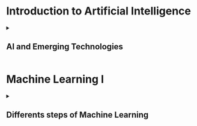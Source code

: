 # Introduction to Artificial Intelligence

<details>
  
<summary><h2>  AI and Emerging Technologies  </h2></summary>

{% include_relative AIEmergingTech.md %}

</details>

# Machine Learning I

<details>
  
<summary><h2>  Differents steps of Machine Learning </h2></summary>

{% include_relative MachinelearningI.md %}

</details>
